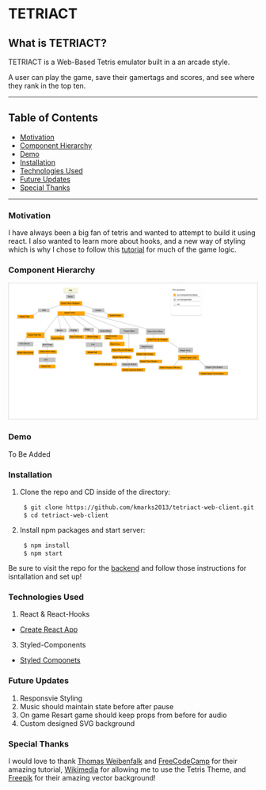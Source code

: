 # TETRIACT

## What is TETRIACT?
TETRIACT is a Web-Based Tetris emulator built in a an arcade style.

A user can play the game, save their gamertags and scores, and see where they rank in the top ten.

***

## Table of Contents
- [Motivation](#motivation)
- [Component Hierarchy](#component-hierarchy)
- [Demo](#demo)
- [Installation](#installation)
- [Technologies Used](#technologies-used)
- [Future Updates](#future-updates)
- [Special Thanks](#special-thanks)

---
### Motivation
I have always been a big fan of tetris and wanted to attempt to build it using react. I also wanted to learn more about hooks, and a new way of styling which is why I chose to follow this [tutorial](https://www.youtube.com/watch?v=ZGOaCxX8HIU&t=322s&ab_channel=freeCodeCamp.org) for much of the game logic.


### Component Hierarchy
![Component hierarchy graph](tetriact-frontend-hierarchy.png)

### Demo
To Be Added

### Installation
1. Clone the repo and CD inside of the directory:

        $ git clone https://github.com/kmarks2013/tetriact-web-client.git
        $ cd tetriact-web-client

2. Install npm packages and start server:

        $ npm install
        $ npm start

Be sure to visit the repo for the [backend](https://github.com/kmarks2013/tetriact-api) and follow those instructions for isntallation and set up!

### Technologies Used
1. React & React-Hooks
- [Create React App](https://reactjs.org/docs/create-a-new-react-app.html)
3. Styled-Components
- [Styled Componets](https://styled-components.com/) 

### Future Updates

1. Responsvie Styling
2. Music should maintain state before after pause
3. On game Resart game should keep props from before for audio
4. Custom designed SVG background

### Special Thanks
I would love to thank [Thomas Weibenfalk](weibenfalk.com) and [FreeCodeCamp](https://www.freecodecamp.org/news/react-hooks-tetris-game/) for their amazing tutorial, [Wikimedia](https://commons.wikimedia.org/wiki/File:Tetris_theme.ogg) for allowing me to use the Tetris Theme, and [Freepik](https://www.freepik.com/vectors/background") for their amazing vector background!
